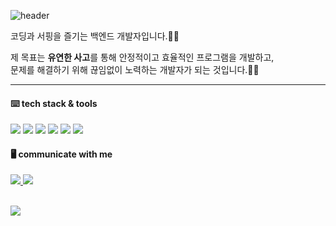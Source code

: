 
<!--배너-->
![header](https://capsule-render.vercel.app/api?type=transparent&color=auto&height=200&section=header&text=Inung's%20Profile&fontSize=80&fontColor=8fbea5&desc=who%20loves%20coding%20and%20surfing🏄🏽&descAlignY=20&descAlign=38)

코딩과 서핑을 즐기는 백엔드 개발자입니다.🏄🏽<br/>

제 목표는 <b>유연한 사고</b>를 통해 안정적이고 효율적인 프로그램을 개발하고,<br/>
문제를 해결하기 위해 끊임없이 노력하는 개발자가 되는 것입니다.👊🏽<br/>

<div>
  <hr/>
  
  <!--기술스택 이미지-->
  <h4>⌨️ tech stack & tools</h4>
  <img src="https://img.shields.io/badge/Java-007396?style=flat-square&logo=Java&logoColor=white"/>
  <img src="https://img.shields.io/badge/JavaScript-F7DF1E?style=flat-square&logo=JavaScript&logoColor=white"/>
  <img src="https://img.shields.io/badge/Spring-339933?style=flat-square&logo=Spring&logoColor=white"/>
  <img src="https://img.shields.io/badge/React.js-339933?style=flat-square&logo=React&logoColor=white"/>
  <img src="https://img.shields.io/badge/Oracle-F80000?style=flat-square&logo=Oracle&logoColor=white"/>
  <img src="https://img.shields.io/badge/MySQL-4479A1?style=flat-square&logo=MySQL&logoColor=white"/>  
  
  <br/>
  <!--SNS-->
  <h4>🖥️ communicate with me</h4>
  <!--블로그-->
    <a href="https://velog.io/@ung6860">
  <img src="https://img.shields.io/badge/Velog-20C997?style=flat-square&logo=Velog&logoColor=white"/>
  </a>
   <!--메일-->
  <a href="mailto:ung6860@gmail.com(mailto:ung6860@gmail.com)">
  <img src="https://img.shields.io/badge/Gmail-EA4335?style=flat-square&logo=Gmail&logoColor=white"/>
  </a>
  <br/>
  <br/>
<!--   <h4>📖 my github stats</h4> -->
  
<!--   ![InUng's GitHub stats](https://github-readme-stats.vercel.app/api?username=HwangInUng&show_icons=true&theme=tokyonight) -->

  
  <a href="https://hits.seeyoufarm.com"><img src="https://hits.seeyoufarm.com/api/count/incr/badge.svg?url=https%3A%2F%2Fgithub.com%2FHwnagInUng%2Fhit-counter&count_bg=%23005FFF&title_bg=%23000000&icon=github.svg&icon_color=%23E7E7E7&title=hits&edge_flat=false"/></a>
  
  </div>
